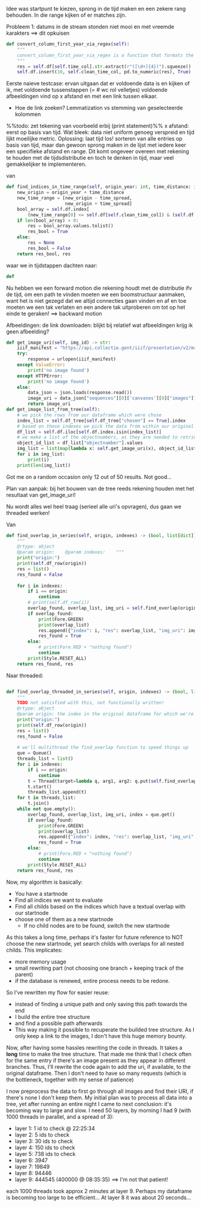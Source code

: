 Idee was startpunt te kiezen, sprong in de tijd maken en een zekere rang behouden. In die range kijken of er matches zijn.

Probleem 1: datums in de stream stonden niet mooi en met vreemde karakters ==> dit opkuisen
```python
def convert_column_first_year_via_regex(self):  
    """  
    convert_column_first_year_via_regex is a function that formats the "converted_creation_date" column in the pd dataframe to something readable    
    """    
    res = self.df[self.time_col].str.extract(r"([\d+]{4})").squeeze()  
    self.df.insert(10, self.clean_time_col, pd.to_numeric(res), True)
```

Eerste naieve testcase: ervan uitgaan dat er voldoende data is en kijken of ik, met voldoende tussenstappen (= # wc rol velletjes) voldoende afbeeldingen vind op x afstand en met een link tussen elkaar.

- Hoe de link zoeken? Lemmatization vs stemming van geselecteerde kolommen

%%todo: zet tekening van voorbeeld erbij (print statement)%%
x afstand: eerst op basis van tijd. Wat bleek: data niet uniform genoeg verspreid en tijd lijkt moeilijke metric.
Oplossing: laat tijd los! sorteren van alle entries op basis van tijd, maar dan gewoon sprong maken in de lijst met iedere keer een specifieke afstand en range. Dit komt ongeveer overeen met rekening te houden met de tijdsdistributie en toch te denken in tijd, maar veel gemakkelijker te implementeren.

van

```python
def find_indices_in_time_range(self, origin_year: int, time_distance: int, time_spread: int) -> (bool, list[int]):  
    new_origin = origin_year + time_distance  
    new_time_range = [new_origin - time_spread,  
                      new_origin + time_spread]  
    bool_array = self.df.index[  
        (new_time_range[0] <= self.df[self.clean_time_col]) & (self.df[self.clean_time_col] <= new_time_range[1])]  
    if len(bool_array) > 0:  
        res = bool_array.values.tolist()  
        res_bool = True  
    else:  
        res = None  
        res_bool = False  
    return res_bool, res
```
waar we in tijdstappen dachten naar:
```python
def 
```


Nu hebben we een forward motion die rekening houdt met de distributie ifv de tijd, om een path te vinden moeten we een boomstructuur aanmaken, want het is niet gezegd dat we altijd connecties gaan vinden en af en toe moeten we een tak verlaten en een andere tak uitproberen om tot op het einde te geraken! ==> backward motion


Afbeeldingen: de link downloaden: blijkt bij relatief wat afbeeldingen krijg ik geen afbeelding?

```python 
def get_image_uri(self, img_id) -> str:  
    iiif_manifest = "https://api.collectie.gent/iiif/presentation/v2/manifest/{}:{}".format(self.institute, img_id)  
    try:  
        response = urlopen(iiif_manifest)  
    except ValueError:  
        print('no image found')  
    except HTTPError:  
        print('no image found')  
    else:  
        data_json = json.loads(response.read())  
        image_uri = data_json["sequences"][0]['canvases'][0]["images"][0]["resource"]["@id"]  
        return image_uri
def get_image_list_from_tree(self):  
    # we pick the rows from our dataframe which were chose  
    index_list = self.df_tree[self.df_tree["chosen"] == True].index  
    # based on these indexes we pick the data from within our original dataframe  
    df_list = self.df.iloc[self.df.index.isin(index_list)]  
    # we make a list of the objectnumbers, as they are needed to retrieve images  
    object_id_list = df_list["objectnumber"].values  
    img_list = list(map(lambda x: self.get_image_uri(x), object_id_list))  
    for i in img_list:  
        print(i)  
    print(len(img_list))
```
Got me on a random occasion only 12 out of 50 results. Not good...

Plan van aanpak: bij het bouwen van de tree reeds rekening houden met het resultaat van get_image_uri!

Nu wordt alles wel heel traag (serieel alle uri's opvragen), dus gaan we threaded werken!

Van 
```python
def find_overlap_in_series(self, origin, indexes) -> (bool, list[dict]):  
    """  
    @rtype: object  
    @param origin:    @param indexes:    """  
    print("origin:")  
    print(self.df_row(origin))  
    res = list()  
    res_found = False  
  
    for i in indexes:  
        if i == origin:  
            continue  
        # print(self.df_row(i))  
        overlap_found, overlap_list, img_uri = self.find_overlap(origin, i)  
        if overlap_found:  
            print(Fore.GREEN)  
            print(overlap_list)  
            res.append({"index": i, "res": overlap_list, "img_uri": img_uri})  
            res_found = True  
        else:  
            # print(Fore.RED + "nothing found")  
            continue  
        print(Style.RESET_ALL)  
    return res_found, res
```

Naar threaded:

```python

def find_overlap_threaded_in_series(self, origin, indexes) -> (bool, list[dict], list[str]):  
    """  
    TODO not satisfied with this, not functionally written!  
    @rtype: object  
    @param origin: the index in the original dataframe for which we're looking for childs in <indexes> with a textual overlap    @param indexes: the indexes of possible children    """  
    print("origin:")  
    print(self.df_row(origin))  
    res = list()  
    res_found = False  
  
    # we'll multithread the find_overlap function to speed things up  
    que = Queue()  
    threads_list = list()  
    for i in indexes:  
        if i == origin:  
            continue  
        t = Thread(target=lambda q, arg1, arg2: q.put(self.find_overlap(arg1, arg2)), args=(que, origin, i))  
        t.start()  
        threads_list.append(t)  
    for t in threads_list:  
        t.join()  
    while not que.empty():  
        overlap_found, overlap_list, img_uri, index = que.get()  
        if overlap_found:  
            print(Fore.GREEN)  
            print(overlap_list)  
            res.append({"index": index, "res": overlap_list, "img_uri": img_uri})  
            res_found = True  
        else:  
            # print(Fore.RED + "nothing found")  
            continue  
        print(Style.RESET_ALL)  
    return res_found, res
```


Now, my algorithm is basically:
- You have a startnode
- Find all indices we want to evaluate
- Find all childs based on the indices which have a textual overlap with our startnode
- choose one of them as a new startnode
	- If no child nodes are to be found, switch the new startnode

As this takes a long time, perhaps it's faster for future reference to NOT choose the new startnode, yet search childs with overlaps for all nested childs. This implicates:
- more memory usage
- small rewriting part (not choosing one branch + keeping track of the parent)
- if the database is renewed, entire process needs to be redone.


So I've rewritten my flow for easier reuse:
- instead of finding a unique path and only saving this path towards the end
- I build the entire tree structure
- and find a possible path afterwards
- This way making it possible to recuperate the builded tree structure.
As I only keep a link to the images, I don't have this huge memory bounty.

Now, after having some hassles rewriting the code in threads. It takes a **long** time to make the tree structure. That made me think that I check often for the same entry if there's an image present as they appear in different branches. Thus, I'll rewrite the code again to add the uri, if available, to the original dataframe. Then I don't need to have so many requests (which is the bottleneck, together with my sense of patience)

I now preprocess the data to first go through all images and find their URI, if there's none I don't keep them. 
My initial plan was to process all data into a tree, yet after running an entire night I came to next conclusion: it's becoming way to large and slow. I need 50 layers, by morning I had 9 (with 1000 threads in parallel, and a spread of 3):

- layer 1: 1 id to check @ 22:25:34
- layer 2: 5 ids to check
- layer 3: 30 ids to check
- layer 4: 150 ids to check
- layer 5: 738 ids to check
- layer 6: 3947
- layer 7: 19849
- layer 8: 94446
- layer 9: 444545  (400000 @ 08:35:35) ==> I'm not that patient!

each 1000 threads took approx 2 minutes at layer 9. Perhaps my dataframe is becoming too large to be efficient... At layer 8 it was about 20 seconds...